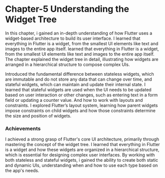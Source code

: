 # Chapter-5 Understanding the Widget Tree
  In this chapter, i gained an in-depth understanding of how Flutter uses a widget-based architecture to build its user interface. I learned that everything in Flutter is a widget, from the smallest UI elements like text and images to the entire app itself. learned that everything in Flutter is a widget, from the smallest UI elements like text and images to the entire app itself. The chapter explained the widget tree in detail, illustrating how widgets are arranged in a hierarchical structure to compose complex UIs.
  
  Introduced the fundamental difference between stateless widgets, which are immutable and do not store any data that can change over time, and stateful widgets, which can maintain and update their internal state. I learned that stateful widgets are used when the UI needs to be updated based on user interaction or other changes, such as entering text in a form field or updating a counter value. And how to work with layouts and constraints. I explored Flutter’s layout system, learning how parent widgets impose constraints on child widgets and how those constraints determine the size and position of widgets.

### Achievements
  I achieved a strong grasp of Flutter's core UI architecture, primarily through mastering the concept of the widget tree. I learned that everything in Flutter is a widget and how these widgets are organized in a hierarchical structure, which is essential for designing complex user interfaces. By working with both stateless and stateful widgets, i gained the ability to create both static and dynamic UIs, understanding when and how to use each type based on the app's needs.
